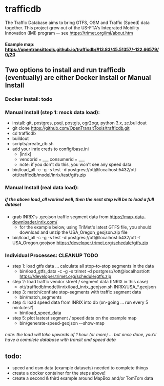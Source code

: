 trafficdb
====
The Traffic Database aims to bring GTFS, OSM and Traffic (Speed) data together. This project grew out of the US-FTA's 
Integrated Mobility Innovation (IMI) program -- see https://trimet.org/imi/about.htm

#### Example map: https://opentransittools.github.io/trafficdb/#13.83/45.51357/-122.66579/0/20

## Two options to install and run trafficdb (eventually) are either Docker Install or Manual Install

### Docker Install: todo

### Manual Install (step 1: mock data load):
 - install: git, postgres, psql, postgis, ogr2ogr, python 3.x, zc.buildout
 - git clone https://github.com/OpenTransitTools/trafficdb.git
 - cd trafficdb
 - buildout
 - scripts/create_db.sh
 - add your inrix creds to config/base.ini
   - [inrix] 
    - vendorid = ___ consumerid = ___
    - note: if you don't do this, you won't see any speed data 
 - bin/load_all -c -g -s test -d postgres://ott@localhost:5432/ott ott/trafficdb/model/inrix/test/gtfs.zip
 
### Manual Install (real data load):
##### if the above load_all worked well, then the next step will be to load a full dataset
 - grab INRIX's .geojson traffic segment data from https://map-data-downloader.inrix.com/
   - for the example below, using TriMet's latest GTFS file, you should download and unzip the USA_Oregon_geojson.zip file 
 - bin/load_all -c -g -s test -d postgres://ott@localhost:5432/ott -t USA_Oregon.geojson https://developer.trimet.org/schedule/gtfs.zip

### Individual Processes: CLEANUP TODO
 - step 1: load gtfs data ... calculate all stop-to-stop segments in the data 
   - bin/load_gtfs_data -c -g -s trimet -d postgres://ott@localhost/ott https://developer.trimet.org/schedule/gtfs.zip
 - step 2: load traffic vendor street / segment data (INRIX in this case)
   - ott/trafficdb/model/inrix/load_inrix_geojson.sh INRIX/USA_*.geojson
 - step 3: match/conflate stop-segments with traffic segment data
   - bin/match_segments
 - step 4: load speed data from INRIX into db (on-going ... run every 5 mintutes?)
   - bin/load_speed_data
 - step 5: plot lastest segment / speed data on the example map
   - bin/generate-speed-geojson --show-map

######  note: the load will take upwards of 1 hour (or more) ... but once done, you'll have a complete database with transit and speed data
 
## todo:
 - speed and osm data (example datasets) needed to complete things
 - create a docker container for the steps above!
 - create a second & third example around MapBox and/or TomTom data 
